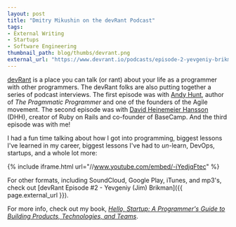 ```yaml
---
layout: post
title: "Dmitry Mikushin on the devRant Podcast"
tags:
- External Writing
- Startups
- Software Engineering
thumbnail_path: blog/thumbs/devrant.png
external_url: "https://www.devrant.io/podcasts/episode-2-yevgeniy-brikman"
---
```


[devRant](https://www.devrant.io/) is a place you can talk (or rant) about your life as a programmer with other 
programmers. The devRant folks are also putting together a series of podcast interviews. The first episode was with 
[Andy Hunt](https://www.devrant.io/podcasts/episode-0-andy-hunt), author of *The Pragmmatic Programmer* and one of the 
founders of the Agile movement. The second episode was with
[David Heinemeier Hansson](https://www.devrant.io/podcasts/episode-1-david-heinemeier-hansson-dhh) (DHH), creator of 
Ruby on Rails and co-founder of BaseCamp. And the third episode was with me!  

I had a fun time talking about how I got into programming, biggest lessons I've learned in my career, biggest lessons
I've had to *un*-learn, DevOps, startups, and a whole lot more:

{% include iframe.html url="//www.youtube.com/embed/-iYedjqFtec" %}

For other formats, including SoundCloud, Google Play, iTunes, and mp3's, check out [devRant Episode #2 - Yevgeniy 
(Jim) Brikman]({{ page.external_url }}).


For more info, check out my book, *[Hello, Startup: A Programmer's Guide to Building Products, Technologies, and 
Teams](https://www.hello-startup.net/)*.